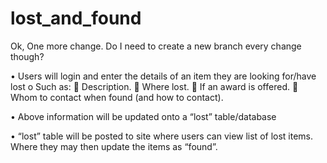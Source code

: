 # lost_and_found

Ok, One more change.  Do I need to create a new branch every change though?

•	Users will login and enter the details of an item they are looking for/have lost
o	Such as:
	Description.
	Where lost.
	If an award is offered.
	Whom to contact when found (and how to contact).

•	Above information will be updated onto a “lost” table/database

•	“lost” table will be posted to site where users can view list of lost items.  Where they may then update the items as “found”.
